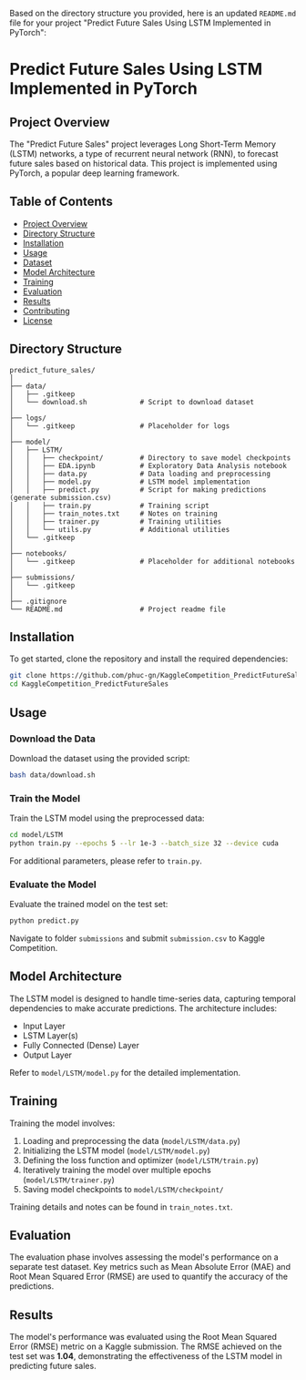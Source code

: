 Based on the directory structure you provided, here is an updated `README.md` file for your project "Predict Future Sales Using LSTM Implemented in PyTorch":

# Predict Future Sales Using LSTM Implemented in PyTorch

## Project Overview

The "Predict Future Sales" project leverages Long Short-Term Memory (LSTM) networks, a type of recurrent neural network (RNN), to forecast future sales based on historical data. This project is implemented using PyTorch, a popular deep learning framework.

## Table of Contents

- [Project Overview](#project-overview)
- [Directory Structure](#directory-structure)
- [Installation](#installation)
- [Usage](#usage)
- [Dataset](#dataset)
- [Model Architecture](#model-architecture)
- [Training](#training)
- [Evaluation](#evaluation)
- [Results](#results)
- [Contributing](#contributing)
- [License](#license)

## Directory Structure

```
predict_future_sales/
│
├── data/
│   ├── .gitkeep
│   └── download.sh             # Script to download dataset
│
├── logs/
│   └── .gitkeep                # Placeholder for logs
│
├── model/
│   ├── LSTM/
│   │   ├── checkpoint/         # Directory to save model checkpoints
│   │   ├── EDA.ipynb           # Exploratory Data Analysis notebook
│   │   ├── data.py             # Data loading and preprocessing
│   │   ├── model.py            # LSTM model implementation
│   │   ├── predict.py          # Script for making predictions (generate submission.csv)
│   │   ├── train.py            # Training script
│   │   ├── train_notes.txt     # Notes on training
│   │   ├── trainer.py          # Training utilities
│   │   └── utils.py            # Additional utilities
│   └── .gitkeep
│
├── notebooks/
│   └── .gitkeep                # Placeholder for additional notebooks
│
├── submissions/
│   └── .gitkeep
│
├── .gitignore
└── README.md                   # Project readme file
```

## Installation

To get started, clone the repository and install the required dependencies:

```bash
git clone https://github.com/phuc-gn/KaggleCompetition_PredictFutureSales.git
cd KaggleCompetition_PredictFutureSales
```

## Usage

### Download the Data

Download the dataset using the provided script:

```bash
bash data/download.sh
```

### Train the Model

Train the LSTM model using the preprocessed data:

```bash
cd model/LSTM
python train.py --epochs 5 --lr 1e-3 --batch_size 32 --device cuda 
```
For additional parameters, please refer to `train.py`.

### Evaluate the Model

Evaluate the trained model on the test set:

```bash
python predict.py
```

Navigate to folder `submissions` and submit `submission.csv` to Kaggle Competition.

## Model Architecture

The LSTM model is designed to handle time-series data, capturing temporal dependencies to make accurate predictions. The architecture includes:

- Input Layer
- LSTM Layer(s)
- Fully Connected (Dense) Layer
- Output Layer

Refer to `model/LSTM/model.py` for the detailed implementation.

## Training

Training the model involves:

1. Loading and preprocessing the data (`model/LSTM/data.py`)
2. Initializing the LSTM model (`model/LSTM/model.py`)
3. Defining the loss function and optimizer (`model/LSTM/train.py`)
4. Iteratively training the model over multiple epochs (`model/LSTM/trainer.py`)
5. Saving model checkpoints to `model/LSTM/checkpoint/`

Training details and notes can be found in `train_notes.txt`.

## Evaluation

The evaluation phase involves assessing the model's performance on a separate test dataset. Key metrics such as Mean Absolute Error (MAE) and Root Mean Squared Error (RMSE) are used to quantify the accuracy of the predictions.

## Results

The model's performance was evaluated using the Root Mean Squared Error (RMSE) metric on a Kaggle submission. The RMSE achieved on the test set was **1.04**, demonstrating the effectiveness of the LSTM model in predicting future sales.
